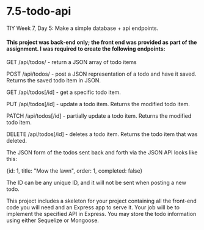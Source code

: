 # 7.5-todo-api
TIY Week 7, Day 5: Make a simple database + api endpoints.

#### This project was back-end only; the front end was provided as part of the assignment. I was required to create the following endpoints:

GET /api/todos/ - return a JSON array of todo items

POST /api/todos/ - post a JSON representation of a todo and have it saved. Returns the saved todo item in JSON.

GET /api/todos[/id] - get a specific todo item.

PUT /api/todos[/id] - update a todo item. Returns the modified todo item.

PATCH /api/todos[/id] - partially update a todo item. Returns the modified todo item.

DELETE /api/todos[/id] - deletes a todo item. Returns the todo item that was deleted.

The JSON form of the todos sent back and forth via the JSON API looks like this:

{id: 1, title: "Mow the lawn", order: 1, completed: false}

The ID can be any unique ID, and it will not be sent when posting a new todo.

This project includes a skeleton for your project containing all the front-end code you will need and an Express app to serve it. Your job will be to implement the specified API in Express. You may store the todo information using either Sequelize or Mongoose.
